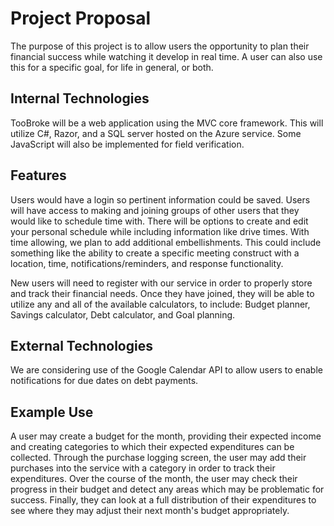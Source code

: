 # Project Proposal

The purpose of this project is to allow users the opportunity to plan their financial success while
watching it develop in real time. A user can also use this for a specific goal, for life in general,
or both.

## Internal Technologies

TooBroke will be a web application using the MVC core framework. This will utilize C#, Razor, and
a SQL server hosted on the Azure service. Some JavaScript will also be implemented for field verification.

## Features

Users would have a login so pertinent information could be saved. Users will have access to 
making and joining groups of other users that they would like to schedule time with. There will be
options to create and edit your personal schedule while including information like drive times.
With time allowing, we plan to add additional embellishments. This could include something like
the ability to create a specific meeting construct with a location, time, notifications/reminders, 
and response functionality.

New users will need to register with our service in order to properly store and track their financial 
needs. Once they have joined, they will be able to utilize any and all of the available calculators, to 
include: Budget planner, Savings calculator, Debt calculator, and Goal planning.

## External Technologies

We are considering use of the Google Calendar API to allow users to enable notifications for due dates
on debt payments.

## Example Use

A user may create a budget for the month, providing their expected income and creating categories to which 
their expected expenditures can be collected. Through the purchase logging screen, the user may add their 
purchases into the service with a category in order to track their expenditures. Over the course of the month,
the user may check their progress in their budget and detect any areas which may be problematic for success. 
Finally, they can look at a full distribution of their expenditures to see where they may adjust their next 
month's budget appropriately. 